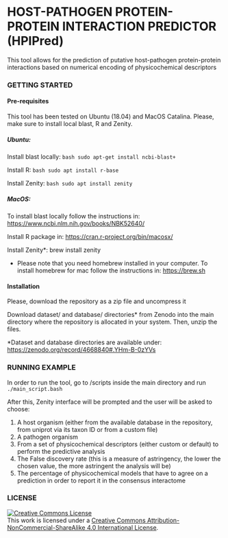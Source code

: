 # HOST-PATHOGEN PROTEIN-PROTEIN INTERACTION PREDICTOR (HPIPred)
This tool allows for the prediction of putative host-pathogen protein-protein interactions based on numerical encoding of physicochemical descriptors


### GETTING STARTED

#### Pre-requisites

This tool has been tested on Ubuntu (18.04) and MacOS Catalina.
Please, make sure to install local blast, R and Zenity.

##### Ubuntu:
Install blast locally: ```bash sudo apt-get install ncbi-blast+ ```

Install R: ```bash sudo apt install r-base ```

Install Zenity: ```bash sudo apt install zenity ```


##### MacOS:

To install blast locally follow the instructions in: https://www.ncbi.nlm.nih.gov/books/NBK52640/

Install R package in: https://cran.r-project.org/bin/macosx/

Install Zenity*: brew install zenity

* Please note that you need homebrew installed in your computer. To install homebrew for mac follow the instructions in: https://brew.sh


#### Installation

Please, download the repository as a zip file and uncompress it

Download dataset/ and database/ directories* from Zenodo into the main directory where the repository is allocated in your system. Then, unzip the files.


*Dataset and database directories are available under: https://zenodo.org/record/4668840#.YHm-B-0zYVs

### RUNNING EXAMPLE

In order to run the tool, go to /scripts inside the main directory and run ```./main_script.bash ```

After this, Zenity interface will be prompted and the user will be asked to choose:
1) A host organism (either from the available database in the repository, from uniprot via its taxon ID or from a custom file) 
2) A pathogen organism
3) From a set of physicochemical descriptors (either custom or default) to perform the predictive analysis
4) The False discovery rate (this is a measure of astringency, the lower the chosen value, the more astringent the analysis will be)
5) The percentage of physicochemical models that have to agree on a prediction in order to report it in the consensus interactome

### LICENSE

<a rel="license" href="http://creativecommons.org/licenses/by-nc-sa/4.0/"><img alt="Creative Commons License" style="border-width:0" src="https://i.creativecommons.org/l/by-nc-sa/4.0/88x31.png" /></a><br />This work is licensed under a <a rel="license" href="http://creativecommons.org/licenses/by-nc-sa/4.0/">Creative Commons Attribution-NonCommercial-ShareAlike 4.0 International License</a>.
